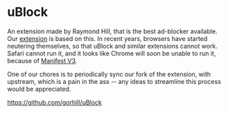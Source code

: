 # uBlock

An extension made by Raymond Hill, that is the best ad-blocker available.
Our [extension](./interlock-extension.md) is based on this. In recent
years, browsers have started neutering themselves, so that uBlock and
similar extensions cannot work. Safari cannot run it, and it looks like
Chrome will soon be unable to run it, because of [Manifest V3](./manifest-v3.md).

One of our chores is to periodically sync our fork of the extension, with
upstream, which is a pain in the ass -- any ideas to streamline this process
would be appreciated.

https://github.com/gorhill/uBlock